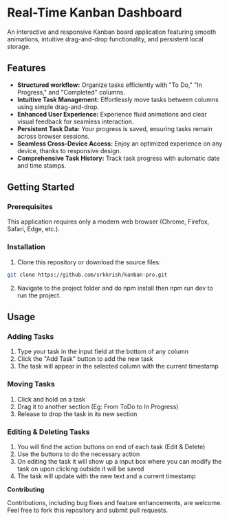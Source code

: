 # Real-Time Kanban Dashboard

An interactive and responsive Kanban board application featuring smooth animations, intuitive drag-and-drop functionality, and persistent local storage.

## Features

* **Structured workflow:** Organize tasks efficiently with "To Do," "In Progress," and "Completed" columns.
* **Intuitive Task Management:** Effortlessly move tasks between columns using simple drag-and-drop.
* **Enhanced User Experience:** Experience fluid animations and clear visual feedback for seamless interaction.
* **Persistent Task Data:** Your progress is saved, ensuring tasks remain across browser sessions.
* **Seamless Cross-Device Access:** Enjoy an optimized experience on any device, thanks to responsive design.
* **Comprehensive Task History:** Track task progress with automatic date and time stamps.

## Getting Started

### Prerequisites

This application requires only a modern web browser (Chrome, Firefox, Safari, Edge, etc.).

### Installation

1. Clone this repository or download the source files:

```bash
git clone https://github.com/srkkrish/kanban-pro.git
```
2. Navigate to the project folder and do npm install then npm run dev to run the project.

## Usage

### Adding Tasks
  1. Type your task in the input field at the bottom of any column
  2. Click the "Add Task" button to add the new task
  3. The task will appear in the selected column with the current timestamp
### Moving Tasks
  1. Click and hold on a task
  2. Drag it to another section (Eg: From ToDo to In Progress)
  3. Release to drop the task in its new section
### Editing & Deleting Tasks
  1. You will find the action buttons on end of each task (Edit & Delete)
  2. Use the buttons to do the necessary action
  3. On editing the task it will show up a input box where you can modify the task on upon clicking outside it will be saved
  4. The task will update with the new text and a current timestamp

**Contributing**
  
  Contributions, including bug fixes and feature enhancements, are welcome. Feel free to fork this repository and submit pull requests.
